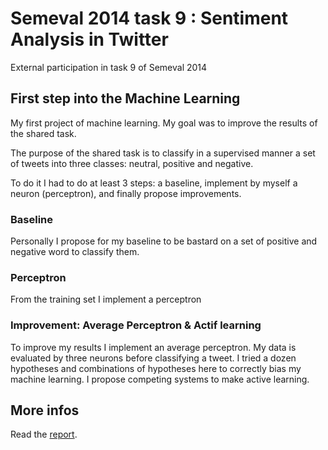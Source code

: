 # Semeval 2014 task 9 : Sentiment Analysis in Twitter
External participation in task 9 of Semeval 2014

## First step into the Machine Learning

My first project of machine learning. My goal was to improve the results of the shared task.

The purpose of the shared task is to classify in a supervised manner a set of tweets into three classes: neutral, positive and negative.

To do it I had to do at least 3 steps: a baseline, implement by myself a neuron (perceptron), and finally propose improvements.

### Baseline

Personally I propose for my baseline to be bastard on a set of positive and negative word to classify them.

### Perceptron

From the training set I implement a perceptron

### Improvement: Average Perceptron & Actif learning

To improve my results I implement an average perceptron. My data is evaluated by three neurons before classifying a tweet. I tried a dozen hypotheses and combinations of hypotheses here to correctly bias my machine learning.
I propose competing systems to make active learning.

## More infos

Read the [report](https://github.com/poggioenzo/semeval2014task9/blob/master/Rapport-MELS.pdf).
